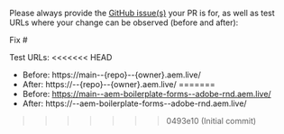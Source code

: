 Please always provide the [GitHub issue(s)](../issues) your PR is for, as well as test URLs where your change can be observed (before and after):

Fix #<gh-issue-id>

Test URLs:
<<<<<<< HEAD
- Before: https://main--{repo}--{owner}.aem.live/
- After: https://<branch>--{repo}--{owner}.aem.live/
=======
- Before: https://main--aem-boilerplate-forms--adobe-rnd.aem.live/
- After: https://<branch>--aem-boilerplate-forms--adobe-rnd.aem.live/
>>>>>>> 0493e10 (Initial commit)
